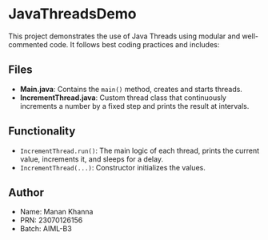 # JavaThreadsDemo

This project demonstrates the use of Java Threads using modular and well-commented code. It follows best coding practices and includes:

## Files
- **Main.java**: Contains the `main()` method, creates and starts threads.
- **IncrementThread.java**: Custom thread class that continuously increments a number by a fixed step and prints the result at intervals.

## Functionality
- `IncrementThread.run()`: The main logic of each thread, prints the current value, increments it, and sleeps for a delay.
- `IncrementThread(...)`: Constructor initializes the values.

## Author
- Name: Manan Khanna
- PRN: 23070126156
- Batch: AIML-B3
